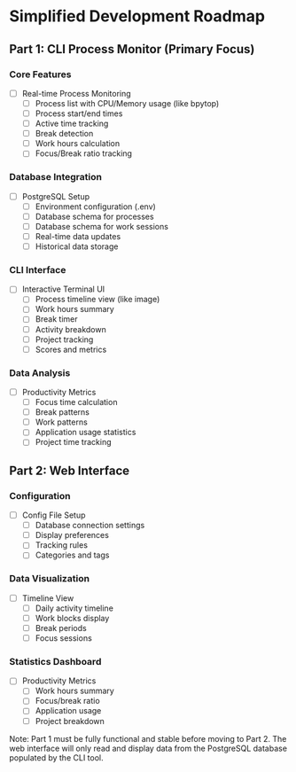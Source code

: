 # Simplified Development Roadmap

## Part 1: CLI Process Monitor (Primary Focus)

### Core Features

- [ ] Real-time Process Monitoring
  - [ ] Process list with CPU/Memory usage (like bpytop)
  - [ ] Process start/end times
  - [ ] Active time tracking
  - [ ] Break detection
  - [ ] Work hours calculation
  - [ ] Focus/Break ratio tracking

### Database Integration

- [ ] PostgreSQL Setup
  - [ ] Environment configuration (.env)
  - [ ] Database schema for processes
  - [ ] Database schema for work sessions
  - [ ] Real-time data updates
  - [ ] Historical data storage

### CLI Interface

- [ ] Interactive Terminal UI
  - [ ] Process timeline view (like image)
  - [ ] Work hours summary
  - [ ] Break timer
  - [ ] Activity breakdown
  - [ ] Project tracking
  - [ ] Scores and metrics

### Data Analysis

- [ ] Productivity Metrics
  - [ ] Focus time calculation
  - [ ] Break patterns
  - [ ] Work patterns
  - [ ] Application usage statistics
  - [ ] Project time tracking

## Part 2: Web Interface

### Configuration

- [ ] Config File Setup
  - [ ] Database connection settings
  - [ ] Display preferences
  - [ ] Tracking rules
  - [ ] Categories and tags

### Data Visualization

- [ ] Timeline View
  - [ ] Daily activity timeline
  - [ ] Work blocks display
  - [ ] Break periods
  - [ ] Focus sessions

### Statistics Dashboard

- [ ] Productivity Metrics
  - [ ] Work hours summary
  - [ ] Focus/break ratio
  - [ ] Application usage
  - [ ] Project breakdown

Note: Part 1 must be fully functional and stable before moving to Part 2.
The web interface will only read and display data from the PostgreSQL database populated by the CLI tool.

